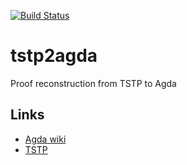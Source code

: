 [![Build Status](https://travis-ci.org/agomezl/tstp2agda.svg)](https://travis-ci.org/agomezl/tstp2agda)

# tstp2agda

Proof reconstruction from TSTP to Agda

## Links

* [Agda wiki](http://wiki.portal.chalmers.se/agda/pmwiki.php)
* [TSTP](http://www.cs.miami.edu/~tptp/TSTP/)
